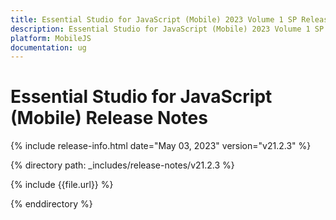 ```yaml
---
title: Essential Studio for JavaScript (Mobile) 2023 Volume 1 SP Release Release Notes  
description: Essential Studio for JavaScript (Mobile) 2023 Volume 1 SP Release Release Notes  
platform: MobileJS
documentation: ug
---
```


# Essential Studio for JavaScript (Mobile)  Release Notes  

{% include release-info.html date="May 03, 2023"  version="v21.2.3" %} 

{% directory path: _includes/release-notes/v21.2.3 %}

{% include {{file.url}} %}

{% enddirectory %}